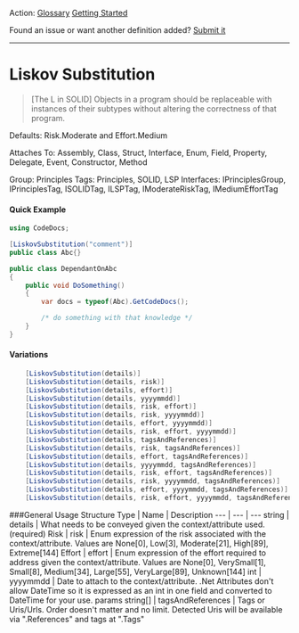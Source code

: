 Action: [Glossary]() [Getting Started]()

Found an issue or want another definition added? [Submit it](https://github.com/rskopecek/CodeDocs/issues/new)


---

Liskov Substitution
====================

> [The L in SOLID] Objects in a program should be replaceable with instances of their subtypes without altering the correctness of that program.

Defaults: Risk.Moderate and Effort.Medium

Attaches To: Assembly, Class, Struct, Interface, Enum, Field, Property, Delegate, Event, Constructor, Method

Group: Principles
Tags: Principles, SOLID, LSP
Interfaces: IPrinciplesGroup, IPrinciplesTag, ISOLIDTag, ILSPTag, IModerateRiskTag, IMediumEffortTag

#### Quick Example
```csharp
using CodeDocs;

[LiskovSubstitution("comment")]
public class Abc{}

public class DependantOnAbc
{
	public void DoSomething()
	{
		var docs = typeof(Abc).GetCodeDocs();

		/* do something with that knowledge */
	}
}
```

#### Variations
```csharp
    [LiskovSubstitution(details)]
    [LiskovSubstitution(details, risk)]
    [LiskovSubstitution(details, effort)]
    [LiskovSubstitution(details, yyyymmdd)]
    [LiskovSubstitution(details, risk, effort)]
    [LiskovSubstitution(details, risk, yyyymmdd)]
    [LiskovSubstitution(details, effort, yyyymmdd)]
    [LiskovSubstitution(details, risk, effort, yyyymmdd)]
    [LiskovSubstitution(details, tagsAndReferences)]
    [LiskovSubstitution(details, risk, tagsAndReferences)]
    [LiskovSubstitution(details, effort, tagsAndReferences)]
    [LiskovSubstitution(details, yyyymmdd, tagsAndReferences)]
    [LiskovSubstitution(details, risk, effort, tagsAndReferences)]
    [LiskovSubstitution(details, risk, yyyymmdd, tagsAndReferences)]
    [LiskovSubstitution(details, effort, yyyymmdd, tagsAndReferences)]
    [LiskovSubstitution(details, risk, effort, yyyymmdd, tagsAndReferences)]
```

###General Usage Structure
Type | Name | Description
--- | --- | ---
string | details | What needs to be conveyed given the context/attribute used. (required)
Risk | risk | Enum expression of the risk associated with the context/attribute.  Values are None[0], Low[3], Moderate[21], High[89], Extreme[144]
Effort | effort | Enum expression of the effort required to address given the context/attribute.  Values are None[0], VerySmall[1], Small[8], Medium[34], Large[55], VeryLarge[89], Unknown[144]
int | yyyymmdd | Date to attach to the context/attribute.  .Net Attributes don't allow DateTime so it is expressed as an int in one field and converted to DateTime for your use.
params string[] | tagsAndReferences | Tags or Uris/Urls. Order doesn't matter and no limit.  Detected Uris will be available via ".References" and tags at ".Tags"
